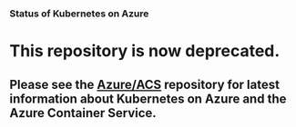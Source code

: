 ### Status of Kubernetes on Azure

# This repository is now deprecated.

## Please see the [Azure/ACS](https://github.com/Azure/ACS) repository for latest information about Kubernetes on Azure and the Azure Container Service.
